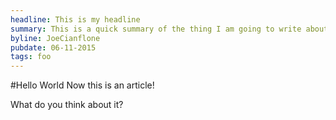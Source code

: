 ```yaml
---
headline: This is my headline
summary: This is a quick summary of the thing I am going to write about
byline: JoeCianflone
pubdate: 06-11-2015
tags: foo
---
```


#Hello World
Now this is an article!

What do you think about it?
